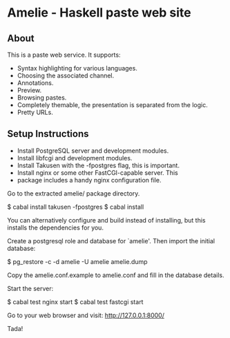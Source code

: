 Amelie - Haskell paste web site
===============================

About
-----

This is a paste web service. It supports:

* Syntax highlighting for various languages.
* Choosing the associated channel.
* Annotations.
* Preview.
* Browsing pastes.
* Completely themable, the presentation is separated from the logic.
* Pretty URLs.

Setup Instructions
------------------

* Install PostgreSQL server and development modules.
* Install libfcgi and development modules.
* Install Takusen with the -fpostgres flag, this is important.
* Install nginx or some other FastCGI-capable server. This
* package includes a handy nginx configuration file.

Go to the extracted amelie/ package directory.

$ cabal install takusen -fpostgres
$ cabal install

You can alternatively configure and build instead of installing,
but this installs the dependencies for you.

Create a postgresql role and database for `amelie'. Then import
the initial database:

$ pg_restore -c -d amelie -U amelie amelie.dump

Copy the amelie.conf.example to amelie.conf and fill in the
database details.

Start the server:

$ cabal test nginx start
$ cabal test fastcgi start

Go to your web browser and visit: http://127.0.0.1:8000/

Tada!
